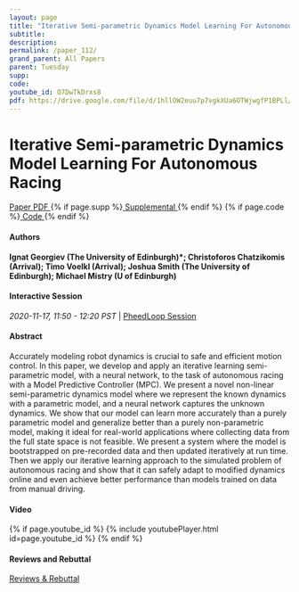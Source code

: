 ```yaml
---
layout: page
title: "Iterative Semi-parametric Dynamics Model Learning For Autonomous Racing"
subtitle: 
description:
permalink: /paper_112/
grand_parent: All Papers
parent: Tuesday
supp: 
code: 
youtube_id: O7DwTkDrxs8
pdf: https://drive.google.com/file/d/1hllOW2euu7p7vgkXUa6OTWjwgfP1BPLl/view
---
```


# Iterative Semi-parametric Dynamics Model Learning For Autonomous Racing

<a href="https://drive.google.com/file/d/1hllOW2euu7p7vgkXUa6OTWjwgfP1BPLl/view" target="_blank" rel="noopener noreferrer" class="btn btn-blue"><i class="fa fa-file-text-o" aria-hidden="true"></i> Paper PDF </a> {% if page.supp %}<a href="" target="_blank" rel="noopener noreferrer" class="btn btn-green"><i class="fa fa-file-text-o" aria-hidden="true"></i> Supplemental </a>{% endif %} {% if page.code %}<a href="" target="_blank" rel="noopener noreferrer" class="btn"><i class="fa fa-github" aria-hidden="true"></i> Code </a>{% endif %} 

#### Authors
**Ignat Georgiev (The University of Edinburgh)*; Christoforos Chatzikomis (Arrival); Timo Voelkl (Arrival); Joshua Smith (The University of Edinburgh); Michael Mistry (U of Edinburgh)**

#### Interactive Session
<em>2020-11-17, 11:50 - 12:20 PST </em> | <a href="https://pheedloop.com/corl2020/virtual/?page=sessions&section=SES8AKHTI1W5G1DQE" target="_blank" rel="noopener noreferrer"> PheedLoop Session <i class="fa fa-external-link" aria-hidden="true"></i> </a> 

#### Abstract
Accurately modeling robot dynamics is crucial to safe and efficient motion control. In this paper, we develop and apply an iterative learning semi-parametric model, with a neural network, to the task of autonomous racing with a Model Predictive  Controller (MPC). We present a novel non-linear semi-parametric dynamics model where we represent the known dynamics with a parametric model, and a neural network captures the unknown dynamics. We show that our model can learn more accurately than a purely parametric model and generalize better than a purely non-parametric model, making it ideal for real-world applications where collecting data from the full state space is not feasible. We present a system where the model is bootstrapped on pre-recorded data and then updated iteratively at run time. Then we apply our iterative learning approach to the simulated problem of autonomous racing and show that it can safely adapt to modified dynamics online and even achieve better performance than models trained on data from manual driving.

#### Video
{% if page.youtube_id %}
{% include youtubePlayer.html id=page.youtube_id %}
{% endif %}

#### Reviews and Rebuttal
<a href="https://drive.google.com/file/d/1tZEHOq8JqNEWv02FlFpWakWuNYJdaT8u/view" target="_blank" rel="noopener noreferrer" class="btn btn-purple"><i class="fa fa-pencil-square-o" aria-hidden="true"></i> Reviews & Rebuttal </a>

